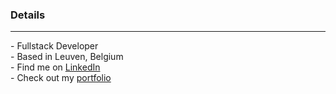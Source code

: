 ### Details
----------------------------

<div>-  Fullstack Developer</div>
<div>-  Based in Leuven, Belgium </div>
<div>-  Find me on <a href="https://www.linkedin.com/in/jonathan-moermans/" target="_blank" rel="noreferrer">LinkedIn</a> </div>
<div>-  Check out my <a href="https://moermansj.github.io/portfolio/" target="_blank" rel="noreferrer">portfolio</a> </div>
